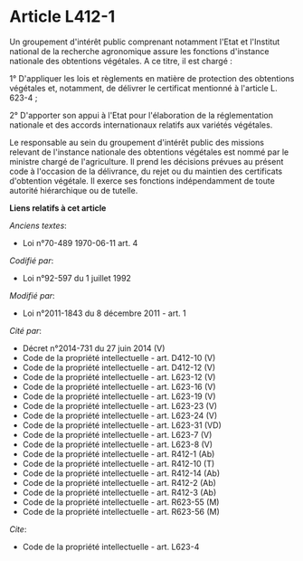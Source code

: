 # Article L412-1

Un groupement d'intérêt public comprenant notamment l'Etat et l'Institut national de la recherche agronomique assure les
fonctions d'instance nationale des obtentions végétales. A ce titre, il est chargé : 

1° D'appliquer les lois et règlements en matière de protection des obtentions végétales et, notamment, de délivrer le
certificat mentionné à l'article L. 623-4 ; 

2° D'apporter son appui à l'Etat pour l'élaboration de la réglementation nationale et des accords internationaux relatifs aux
variétés végétales. 

Le responsable au sein du groupement d'intérêt public des missions relevant de l'instance nationale des obtentions végétales
est nommé par le ministre chargé de l'agriculture. Il prend les décisions prévues au présent code à l'occasion de la
délivrance, du rejet ou du maintien des certificats d'obtention végétale. Il exerce ses fonctions indépendamment de toute
autorité hiérarchique ou de tutelle.

**Liens relatifs à cet article**

_Anciens textes_:

  - Loi n°70-489 1970-06-11 art. 4

_Codifié par_:

  - Loi n°92-597 du 1 juillet 1992

_Modifié par_:

  - Loi n°2011-1843 du 8 décembre 2011 - art. 1

_Cité par_:

  - Décret n°2014-731 du 27 juin 2014 (V)
  - Code de la propriété intellectuelle - art. D412-10 (V)
  - Code de la propriété intellectuelle - art. D412-12 (V)
  - Code de la propriété intellectuelle - art. L623-12 (V)
  - Code de la propriété intellectuelle - art. L623-16 (V)
  - Code de la propriété intellectuelle - art. L623-19 (V)
  - Code de la propriété intellectuelle - art. L623-23 (V)
  - Code de la propriété intellectuelle - art. L623-24 (V)
  - Code de la propriété intellectuelle - art. L623-31 (VD)
  - Code de la propriété intellectuelle - art. L623-7 (V)
  - Code de la propriété intellectuelle - art. L623-8 (V)
  - Code de la propriété intellectuelle - art. R412-1 (Ab)
  - Code de la propriété intellectuelle - art. R412-10 (T)
  - Code de la propriété intellectuelle - art. R412-14 (Ab)
  - Code de la propriété intellectuelle - art. R412-2 (Ab)
  - Code de la propriété intellectuelle - art. R412-3 (Ab)
  - Code de la propriété intellectuelle - art. R623-55 (M)
  - Code de la propriété intellectuelle - art. R623-56 (M)

_Cite_:

  - Code de la propriété intellectuelle - art. L623-4
